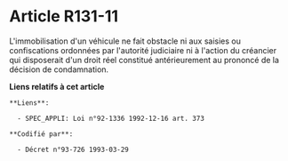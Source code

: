 # Article R131-11

L'immobilisation d'un véhicule ne fait obstacle ni aux saisies ou confiscations ordonnées par l'autorité judiciaire ni à
l'action du créancier qui disposerait d'un droit réel constitué antérieurement au prononcé de la décision de condamnation.

**Liens relatifs à cet article**

	**Liens**:

	  - SPEC_APPLI: Loi n°92-1336 1992-12-16 art. 373

	**Codifié par**:

	  - Décret n°93-726 1993-03-29
